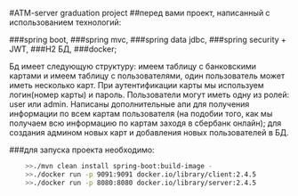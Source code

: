 #ATM-server graduation project
##перед вами проект, написанный с использованием технологий:

###spring boot,
###spring mvc,
###spring data jdbc,
###spring security + JWT,
###H2 БД,
###docker;

Бд имеет следующую структуру: имеем таблицу с банковскими картами и имеем таблицу с пользователями, 
один пользователь может иметь несколько карт. При аутентификации карты мы используем логин(номер карты) и пароль. 
Пользователи могут иметь одну из ролей: user или admin. 
Написаны дополнительные апи для получения информации по всем картам пользователя 
(на подобии того, как мы получаем всю информацию по картам заходя в сбербанк онлайн); 
для создания админом новых карт и добавления новых пользователей в БД. 


###для запуска проекта необходимо:
```bash
    >>./mvn clean install spring-boot:build-image -
    >>./docker run -p 9091:9091 docker.io/library/client:2.4.5
    >>./docker run -p 8080:8080 docker.io/library/server:2.4.5
```
